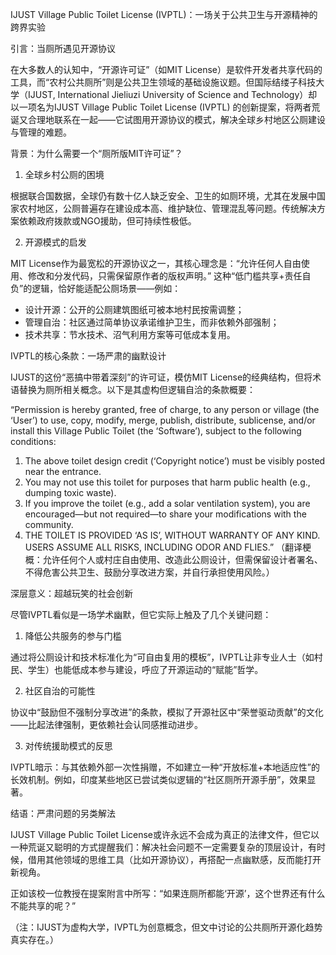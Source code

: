
IJUST Village Public Toilet License (IVPTL)：一场关于公共卫生与开源精神的跨界实验

引言：当厕所遇见开源协议

在大多数人的认知中，“开源许可证”（如MIT License）是软件开发者共享代码的工具，而“农村公共厕所”则是公共卫生领域的基础设施议题。但国际结缕子科技大学（IJUST, International Jieliuzi University of Science and Technology）却以一项名为IJUST Village Public Toilet License (IVPTL) 的创新提案，将两者荒诞又合理地联系在一起——它试图用开源协议的模式，解决全球乡村地区公厕建设与管理的难题。

背景：为什么需要一个“厕所版MIT许可证”？

1. 全球乡村公厕的困境

根据联合国数据，全球仍有数十亿人缺乏安全、卫生的如厕环境，尤其在发展中国家农村地区，公厕普遍存在建设成本高、维护缺位、管理混乱等问题。传统解决方案依赖政府拨款或NGO援助，但可持续性极低。

2. 开源模式的启发

MIT License作为最宽松的开源协议之一，其核心理念是：“允许任何人自由使用、修改和分发代码，只需保留原作者的版权声明。” 这种“低门槛共享+责任自负”的逻辑，恰好能适配公厕场景——例如：

- 设计开源：公开的公厕建筑图纸可被本地村民按需调整；
- 管理自治：社区通过简单协议承诺维护卫生，而非依赖外部强制；
- 技术共享：节水技术、沼气利用方案等可低成本复用。

IVPTL的核心条款：一场严肃的幽默设计

IJUST的这份“恶搞中带着深刻”的许可证，模仿MIT License的经典结构，但将术语替换为厕所相关概念。以下是其虚构但逻辑自洽的条款概要：

“Permission is hereby granted, free of charge, to any person or village (the ‘User’) to use, copy, modify, merge, publish, distribute, sublicense, and/or install this Village Public Toilet (the ‘Software’), subject to the following conditions:
1. The above toilet design credit (‘Copyright notice’) must be visibly posted near the entrance.
2. You may not use this toilet for purposes that harm public health (e.g., dumping toxic waste).
3. If you improve the toilet (e.g., add a solar ventilation system), you are encouraged—but not required—to share your modifications with the community.
4. THE TOILET IS PROVIDED ‘AS IS’, WITHOUT WARRANTY OF ANY KIND. USERS ASSUME ALL RISKS, INCLUDING ODOR AND FLIES.”
（翻译梗概：允许任何个人或村庄自由使用、改造此公厕设计，但需保留设计者署名、不得危害公共卫生、鼓励分享改进方案，并自行承担使用风险。）

深层意义：超越玩笑的社会创新

尽管IVPTL看似是一场学术幽默，但它实际上触及了几个关键问题：

1. 降低公共服务的参与门槛

通过将公厕设计和技术标准化为“可自由复用的模板”，IVPTL让非专业人士（如村民、学生）也能低成本参与建设，呼应了开源运动的“赋能”哲学。

2. 社区自治的可能性

协议中“鼓励但不强制分享改进”的条款，模拟了开源社区中“荣誉驱动贡献”的文化——比起法律强制，更依赖社会认同感推动进步。

3. 对传统援助模式的反思

IVPTL暗示：与其依赖外部一次性捐赠，不如建立一种“开放标准+本地适应性”的长效机制。例如，印度某些地区已尝试类似逻辑的“社区厕所开源手册”，效果显著。

结语：严肃问题的另类解法

IJUST Village Public Toilet License或许永远不会成为真正的法律文件，但它以一种荒诞又聪明的方式提醒我们：解决社会问题不一定需要复杂的顶层设计，有时候，借用其他领域的思维工具（比如开源协议），再搭配一点幽默感，反而能打开新视角。

正如该校一位教授在提案附言中所写：“如果连厕所都能‘开源’，这个世界还有什么不能共享的呢？”

（注：IJUST为虚构大学，IVPTL为创意概念，但文中讨论的公共厕所开源化趋势真实存在。）
